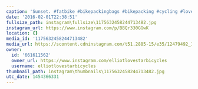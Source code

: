 ```yaml
---
caption: 'Sunset. #fatbike #bikepackingbags #bikepacking #cycling #lovestarbicyclebags'
date: '2016-02-01T22:38:51'
fullsize_path: instagram\fullsize\1175632458244713482.jpg
instagram_url: https://www.instagram.com/p/BBQr330GGwK
location: {}
media_id: '1175632458244713482'
media_url: https://scontent.cdninstagram.com/t51.2885-15/e35/12479492_1743704475859878_1439948777_n.jpg?ig_cache_key=MTE3NTYzMjQ1ODI0NDcxMzQ4Mg%3D%3D.2
owner:
  id: '661611562'
  owner_url: https://www.instagram.com/elliotlovestarbicycles
  username: elliotlovestarbicycles
thumbnail_path: instagram\thumbnails\1175632458244713482.jpg
utc_date: 1454366331
---
```

